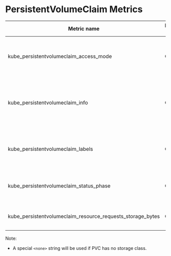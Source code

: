 # PersistentVolumeClaim Metrics

| Metric name| Metric type | Labels/tags | Status |
| ---------- | ----------- | ----------- | ----------- |
| kube_persistentvolumeclaim_access_mode | Gauge | `access_mode`=&lt;persistentvolumeclaim-access-mode&gt; <br>`namespace`=&lt;persistentvolumeclaim-namespace&gt; <br> `persistentvolumeclaim`=&lt;persistentvolumeclaim-name&gt; | STABLE |
| kube_persistentvolumeclaim_info | Gauge | `namespace`=&lt;persistentvolumeclaim-namespace&gt; <br> `persistentvolumeclaim`=&lt;persistentvolumeclaim-name&gt; <br> `storageclass`=&lt;persistentvolumeclaim-storageclassname&gt;<br>`volumename`=&lt;volumename&gt; | STABLE |
| kube_persistentvolumeclaim_labels | Gauge | `persistentvolumeclaim`=&lt;persistentvolumeclaim-name&gt; <br> `namespace`=&lt;persistentvolumeclaim-namespace&gt; <br> `label_PERSISTENTVOLUMECLAIM_LABEL`=&lt;PERSISTENTVOLUMECLAIM_LABEL&gt;  | STABLE |
| kube_persistentvolumeclaim_status_phase | Gauge | `namespace`=&lt;persistentvolumeclaim-namespace&gt; <br> `persistentvolumeclaim`=&lt;persistentvolumeclaim-name&gt; <br> `phase`=&lt;Pending\|Bound\|Lost&gt; | STABLE |
| kube_persistentvolumeclaim_resource_requests_storage_bytes | Gauge | `namespace`=&lt;persistentvolumeclaim-namespace&gt; <br> `persistentvolumeclaim`=&lt;persistentvolumeclaim-name&gt; | STABLE |

Note:

- A special `<none>` string will be used if PVC has no storage class.
